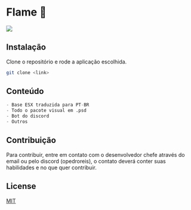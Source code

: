 # Flame 👋
<img src="https://media.discordapp.net/attachments/777395872568049695/1146981933142769834/1080.png?width=1248&height=512"  />


## Instalação

Clone o repositório e rode a aplicação escolhida.
```bash
git clone <link>
```

## Conteúdo

```python
- Base ESX traduzida para PT-BR
- Todo o pacote visual em .psd
- Bot do discord
- Outros
```

## Contribuição

Para contribuir, entre em contato com o desenvolvedor chefe através do email ou pelo discord (opedroreis), o contato deverá conter suas habilidades e no que quer contribuir.

## License

[MIT](https://choosealicense.com/licenses/mit/)
